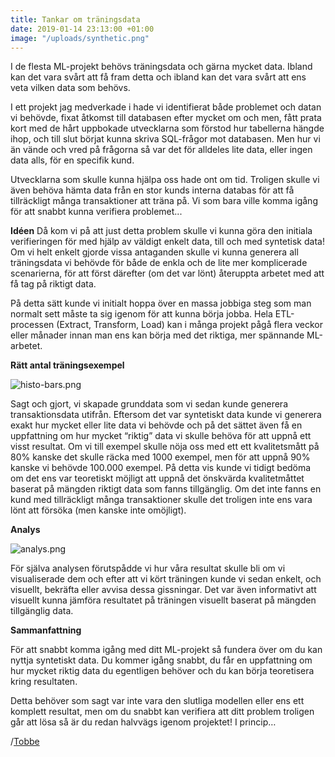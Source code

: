 ```yaml
---
title: Tankar om träningsdata
date: 2019-01-14 23:13:00 +01:00
image: "/uploads/synthetic.png"
---
```


I de flesta ML-projekt behövs träningsdata och gärna mycket data. Ibland kan det vara svårt att få fram detta och ibland kan det vara svårt att ens veta vilken data som behövs. 

I ett projekt jag medverkade i hade vi identifierat både problemet och datan vi behövde, fixat åtkomst till databasen efter mycket om och men, fått prata kort med de hårt uppbokade utvecklarna som förstod hur tabellerna hängde ihop, och till slut börjat kunna skriva SQL-frågor mot databasen. Men hur vi än vände och vred på frågorna så var det för alldeles lite data, eller ingen data alls, för en specifik kund.

Utvecklarna som skulle kunna hjälpa oss hade ont om tid. Troligen skulle vi även behöva hämta data från en stor kunds interna databas för att få tillräckligt många transaktioner att träna på. Vi som bara ville komma igång för att snabbt kunna verifiera problemet...

**Idéen**
Då kom vi på att just detta problem skulle vi kunna göra den initiala verifieringen för med hjälp av väldigt enkelt data, till och med syntetisk data! Om vi helt enkelt gjorde vissa antaganden skulle vi kunna generera all träningsdata vi behövde för både de enkla och de lite mer komplicerade scenarierna, för att först därefter (om det var lönt) återuppta arbetet med att få tag på riktigt data.

På detta sätt kunde vi initialt hoppa över en massa jobbiga steg som man normalt sett måste ta sig igenom för att kunna börja jobba. Hela ETL-processen (Extract, Transform, Load) kan i många projekt pågå flera veckor eller månader innan man ens kan börja med det riktiga, mer spännande ML-arbetet.

**Rätt antal träningsexempel**

![histo-bars.png](/uploads/hist-bars.png)

Sagt och gjort, vi skapade grunddata som vi sedan kunde generera transaktionsdata utifrån. Eftersom det var syntetiskt data kunde vi generera exakt hur mycket eller lite data vi behövde och på det sättet även få en uppfattning om hur mycket “riktig” data vi skulle behöva för att uppnå ett visst resultat. Om vi till exempel skulle nöja oss med ett ett kvalitetsmått på 80% kanske det skulle räcka med 1000 exempel, men för att uppnå 90% kanske vi behövde 100.000 exempel. På detta vis kunde vi tidigt bedöma om det ens var teoretiskt möjligt att uppnå det önskvärda kvalitetmåttet baserat på mängden riktigt data som fanns tillgänglig. Om det inte fanns en kund med tillräckligt många transaktioner skulle det troligen inte ens vara lönt att försöka (men kanske inte omöjligt).

**Analys**

![analys.png](/uploads/analys.png)

För själva analysen förutspådde vi hur våra resultat skulle bli om vi visualiserade dem och efter att vi kört träningen kunde vi sedan enkelt, och visuellt, bekräfta eller avvisa dessa gissningar. Det var även informativt att visuellt kunna jämföra resultatet på träningen visuellt baserat på mängden tillgänglig data.

**Sammanfattning**

För att snabbt komma igång med ditt ML-projekt så fundera över om du kan nyttja syntetiskt data. Du kommer igång snabbt, du får en uppfattning om hur mycket riktig data du egentligen behöver och du kan börja teoretisera kring resultaten. 

Detta behöver som sagt var inte vara den slutliga modellen eller ens ett komplett resultat, men om du snabbt kan verifiera att ditt problem troligen går att lösa så är du redan halvvägs igenom projektet! I princip… 

/[Tobbe](https://www.linkedin.com/in/tstavenek/)
